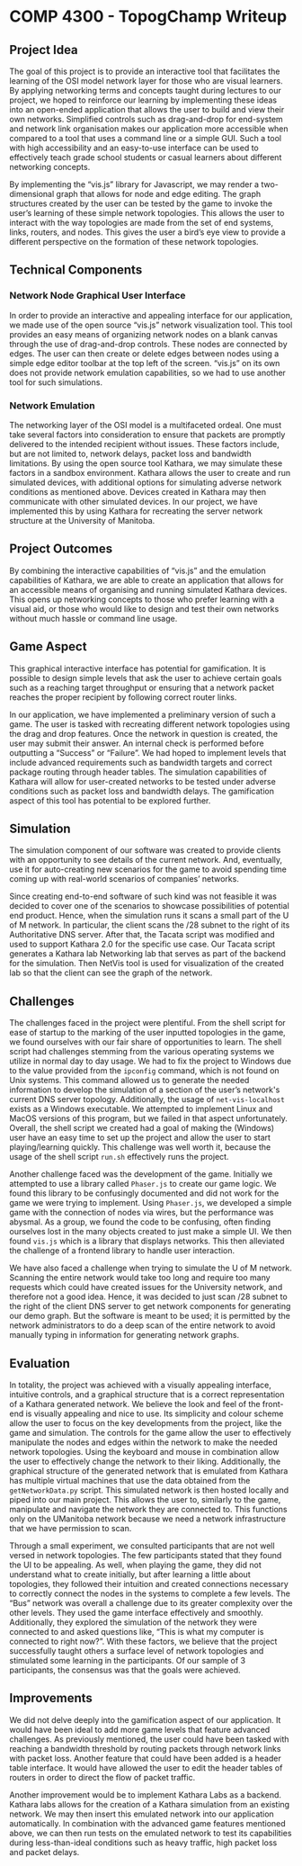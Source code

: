 # COMP 4300 - TopogChamp Writeup

## Project Idea

The goal of this project is to provide an interactive tool that facilitates the learning of the OSI model network layer for those who are visual learners. By applying networking terms and concepts taught during lectures to our project, we hoped to reinforce our learning by implementing these ideas into an open-ended application that allows the user to build and view their own networks. Simplified controls such as drag-and-drop for end-system and network link organisation makes our application more accessible when compared to a tool that uses a command line or a simple GUI. Such a tool with high accessibility and an easy-to-use interface can be used to effectively teach grade school students or casual learners about different networking concepts.

By implementing the “vis.js” library for Javascript, we may render a two-dimensional graph that allows for node and edge editing. The graph structures created by the user can be tested by the game to invoke the user’s learning of these simple network topologies. This allows the user to interact with the way topologies are made from the set of end systems, links, routers, and nodes. This gives the user a bird’s eye view to provide a different perspective on the formation of these network topologies.

## Technical Components

### Network Node Graphical User Interface

In order to provide an interactive and appealing interface for our application, we made use of the open source “vis.js” network visualization tool. This tool provides an easy means of organizing network nodes on a blank canvas through the use of drag-and-drop controls. These nodes are connected by edges. The user can then create or delete edges between nodes using a simple edge editor toolbar at the top left of the screen. “vis.js” on its own does not provide network emulation capabilities, so we had to use another tool for such simulations.

### Network Emulation

The networking layer of the OSI model is a multifaceted ordeal. One must take several factors into consideration to ensure that packets are promptly delivered to the intended recipient without issues. These factors include, but are not limited to, network delays, packet loss and bandwidth limitations. By using the open source tool Kathara, we may simulate these factors in a sandbox environment. Kathara allows the user to create and run simulated devices, with additional options for simulating adverse network conditions as mentioned above. Devices created in Kathara may then communicate with other simulated devices. In our project, we have implemented this by using Kathara for recreating the server network structure at the University of Manitoba.

## Project Outcomes

By combining the interactive capabilities of “vis.js” and the emulation capabilities of Kathara, we are able to create an application that allows for an accessible means of organising and running simulated Kathara devices. This opens up networking concepts to those who prefer learning with a visual aid, or those who would like to design and test their own networks without much hassle or command line usage.

## Game Aspect

This graphical interactive interface has potential for gamification. It is possible to design simple levels that ask the user to achieve certain goals such as a reaching target throughput or ensuring that a network packet reaches the proper recipient by following correct router links.

In our application, we have implemented a preliminary version of such a game. The user is tasked with recreating different network topologies using the drag and drop features. Once the network in question is created, the user may submit their answer. An internal check is performed before outputting a “Success” or “Failure”. We had hoped to implement levels that include advanced requirements such as bandwidth targets and correct package routing through header tables. The simulation capabilities of Kathara will allow for user-created networks to be tested under adverse conditions such as packet loss and bandwidth delays. The gamification aspect of this tool has potential to be explored further.

## Simulation

The simulation component of our software was created to provide clients with an opportunity to see details of the current network. And, eventually, use it for auto-creating new scenarios for the game to avoid spending time coming up with real-world scenarios of companies’ networks.

Since creating end-to-end software of such kind was not feasible it was decided to cover one of the scenarios to showcase possibilities of potential end product. Hence, when the simulation runs it scans a small part of the U of M network. In particular, the client scans the /28 subnet to the right of its Authoritative DNS server. After that, the Tacata script was modified and used to support Kathara 2.0 for the specific use case. Our Tacata script generates a Kathara lab Networking lab that serves as part of the backend for the simulation. Then NetVis tool is used for visualization of the created lab so that the client can see the graph of the network.

## Challenges

The challenges faced in the project were plentiful. From the shell script for ease of startup to the marking of the user inputted topologies in the game, we found ourselves with our fair share of opportunities to learn. The shell script had challenges stemming from the various operating systems we utilize in normal day to day usage. We had to fix the project to Windows due to the value provided from the `ipconfig` command, which is not found on Unix systems. This command allowed us to generate the needed information to develop the simulation of a section of the user’s network's current DNS server topology. Additionally, the usage of `net-vis-localhost` exists as a Windows executable. We attempted to implement Linux and MacOS versions of this program, but we failed in that aspect unfortunately. Overall, the shell script we created had a goal of making the (Windows) user have an easy time to set up the project and allow the user to start playing/learning quickly. This challenge was well worth it, because the usage of the shell script `run.sh` effectively runs the project.

Another challenge faced was the development of the game. Initially we attempted to use a library called `Phaser.js` to create our game logic. We found this library to be confusingly documented and did not work for the game we were trying to implement. Using `Phaser.js`, we developed a simple game with the connection of nodes via wires, but the performance was abysmal. As a group, we found the code to be confusing, often finding ourselves lost in the many objects created to just make a simple UI. We then found `vis.js` which is a library that displays networks. This then alleviated the challenge of a frontend library to handle user interaction.

We have also faced a challenge when trying to simulate the U of M network. Scanning the entire network would take too long and require too many requests which could have created issues for the University network, and therefore not a good idea. Hence, it was decided to just scan /28 subnet to the right of the client DNS server to get network components for generating our demo graph. But the software is meant to be used; it is permitted by the network administrators to do a deep scan of the entire network to avoid manually typing in information for generating network graphs.

## Evaluation

In totality, the project was achieved with a visually appealing interface, intuitive controls, and a graphical structure that is a correct representation of a Kathara generated network. We believe the look and feel of the front-end is visually appealing and nice to use. Its simplicity and colour scheme allow the user to focus on the key developments from the project, like the game and simulation. The controls for the game allow the user to effectively manipulate the nodes and edges within the network to make the needed network topologies. Using the keyboard and mouse in combination allow the user to effectively change the network to their liking. Additionally, the graphical structure of the generated network that is emulated from Kathara has multiple virtual machines that use the data obtained from the `getNetworkData.py` script. This simulated network is then hosted locally and piped into our main project. This allows the user to, similarly to the game, manipulate and navigate the network they are connected to. This functions only on the UManitoba network because we need a network infrastructure that we have permission to scan.

Through a small experiment, we consulted participants that are not well versed in network topologies. The few participants stated that they found the UI to be appealing. As well, when playing the game, they did not understand what to create initially, but after learning a little about topologies, they followed their intuition and created connections necessary to correctly connect the nodes in the systems to complete a few levels. The “Bus” network was overall a challenge due to its greater complexity over the other levels. They used the game interface effectively and smoothly. Additionally, they explored the simulation of the network they were connected to and asked questions like, “This is what my computer is connected to right now?”. With these factors, we believe that the project successfully taught others a surface level of network topologies and stimulated some learning in the participants. Of our sample of 3 participants, the consensus was that the goals were achieved.

## Improvements

We did not delve deeply into the gamification aspect of our application. It would have been ideal to add more game levels that feature advanced challenges. As previously mentioned, the user could have been tasked with reaching a bandwidth threshold by routing packets through network links with packet loss. Another feature that could have been added is a header table interface. It would have allowed the user to edit the header tables of routers in order to direct the flow of packet traffic.

Another improvement would be to implement Kathara Labs as a backend. Kathara labs allows for the creation of a Kathara simulation from an existing network. We may then insert this emulated network into our application automatically. In combination with the advanced game features mentioned above, we can then run tests on the emulated network to test its capabilities during less-than-ideal conditions such as heavy traffic, high packet loss and packet delays.
